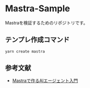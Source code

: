 # Mastra-Sample
Mastraを検証するためのリポジトリです。

## テンプレ作成コマンド

```bash
yarn create mastra
```

## 参考文献
- [Mastraで作るAIエージェント入門](https://zenn.dev/serinuntius/books/4346a0fc6818f3/viewer/getting-started)